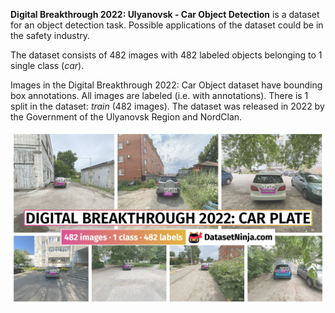 **Digital Breakthrough 2022: Ulyanovsk - Car Object Detection** is a dataset for an object detection task. Possible applications of the dataset could be in the safety industry. 

The dataset consists of 482 images with 482 labeled objects belonging to 1 single class (*car*).

Images in the Digital Breakthrough 2022: Car Object dataset have bounding box annotations. All images are labeled (i.e. with annotations). There is 1 split in the dataset: *train* (482 images). The dataset was released in 2022 by the Government of the Ulyanovsk Region and NordClan.

<img src="https://github.com/dataset-ninja/digital-breakthrough-2022-ulyanovsk-car-plate/raw/main/visualizations/poster.png">
